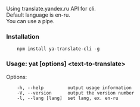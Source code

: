 Using translate.yandex.ru API for cli.  
Default language is en-ru.  
You can use a pipe.  

### Installation
```  
    npm install ya-translate-cli -g  
```
### Usage: yat [options] \<text-to-translate\>

  Options:
```
    -h, --help         output usage information
    -V, --version      output the version number
    -l, --lang [lang]  set lang, ex. en-ru
```
